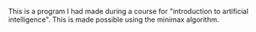 This is a program I had made during a course for "introduction to artificial intelligence". This is made possible using the minimax algorithm.
